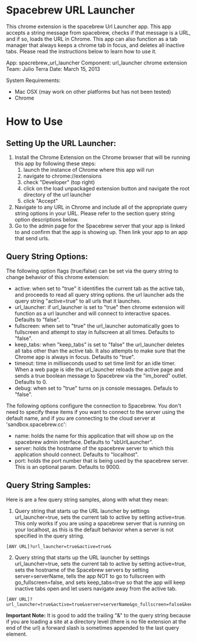 Spacebrew URL Launcher
======================

This chrome extension is the spacebrew Url Launcher app. This app accepts a string message from spacebrew, checks if that message is a URL, and if so, loads the URL in Chrome. This app can also function as a tab manager that always keeps a chrome tab in focus, and deletes all inactive tabs. Please read the instructions below to learn how to use it.

App: 		spacrebrew_url_launcher
Component: 	url_launcher chrome extension
Team: 		Julio Terra
Date: 		March 15, 2013

System Requirements:
* Mac OSX (may work on other platforms but has not been tested)
* Chrome

How to Use 
============================  

Setting Up the URL Launcher:
----------------------------  
1. Install the Chrome Extension on the Chrome browser that will be running this app by following these steps:
	1. launch the instance of Chrome where this app will run
	2. navigate to chrome://extensions
	3. check "Developer" (top right)
	4. click on the load unpackaged extension button and navigate the root directory of the url launcher
	5. click "Accept"
2. Navigate to any URL in Chrome and include all of the appropriate query string options in your URL. Please refer to the section query string option descriptions below.
3. Go to the admin page for the Spacebrew server that your app is linked to and confirm that the app is showing up. Then link your app to an app that send urls.

Query String Options:
---------------------  
The following option flags (true/false) can be set via the query string to change behavior of this chrome extension:

* active: when set to "true" it identifies the current tab as the active tab, and proceeds to read all query string options. the url launcher ads the query string "active=true" to all urls that it launches. 
* url_launcher: if url_launcher is set to "true" then chrome extension will function as a url launcher and will connect to interactive spaces. Defaults to "false".
* fullscreen: when set to "true" the url_launcher automatically goes to fullscreen and attempt to stay in fullscreen at all times. Defaults to "false".
* keep_tabs: when "keep_tabs" is set to "false" the url_launcher deletes all tabs other than the active tab. It also attempts to make sure that the Chrome app is always in focus. Defaults to "true".
* timeout: time in milliseconds used to set time limit for an idle timer. When a web page is idle the url_launcher reloads the active page and sends a true boolean message to Spacebrew via the "im_bored" outlet. Defaults to 0.
* debug: when set to "true" turns on js console messages. Defauls to "false".

The following options configure the connection to Spacebrew. You don't need to specify these items if you want to connect to the server using the default name, and if you are connecting to the cloud server at 'sandbox.spacebrew.cc':
* name: holds the name for this application that will show up on the spacebrew admin interface. Defaults to "sbUrlLauncher".
* server: holds the hostname of the spacebrew server to which this application should connect. Defaults to "localhost".
* port: holds the port number that is being used by the spacebrew server. This is an optional param. Defaults to 9000. 

Query String Samples:
---------------------  
Here is are a few query string samples, along with what they mean:

1. Query string that starts up the URL launcher by settings url_launcher=true, sets the current tab to active by setting active=true. This only works if you are using a spacebrew server that is running on your localhost, as this is the default behavior when a server is not specified in the query string. 
```
[ANY URL]?url_launcher=true&active=true&
```
	
2. Query string that starts up the URL launcher by settings url_launcher=true, sets the current tab to active by setting active=true, sets the hostname of the Spacebrew servers by setting server=serverName, tells the app NOT to go to fullscreen with go_fullscreen=false, and sets keep_tabs=true so that the app will keep inactive tabs open and let users navigate away from the active tab.
```
[ANY URL]?url_launcher=true&active=true&server=serverName&go_fullscreen=false&keep_tabs=true&
```

**Important Note:** It is good to add the trailing "&" to the query string because if you are loading a site at a directory level (there is no file extension at the end of the url) a forward slash is sometimes appended to the last query element.
